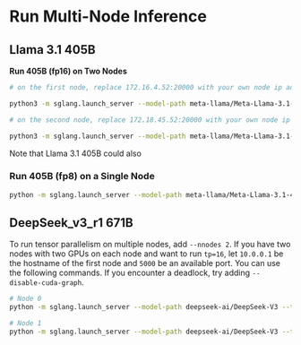 # Run Multi-Node Inference

## Llama 3.1 405B

**Run 405B (fp16) on Two Nodes**

```bash
# on the first node, replace 172.16.4.52:20000 with your own node ip address and port

python3 -m sglang.launch_server --model-path meta-llama/Meta-Llama-3.1-405B-Instruct --tp 16 --dist-init-addr 172.16.4.52:20000 --nnodes 2 --node-rank 0

# on the second node, replace 172.18.45.52:20000 with your own node ip address and port

python3 -m sglang.launch_server --model-path meta-llama/Meta-Llama-3.1-405B-Instruct --tp 16 --dist-init-addr 172.18.45.52:20000 --nnodes 2 --node-rank 1
```
Note that Llama 3.1 405B could also
### Run 405B (fp8) on a Single Node

```bash
python -m sglang.launch_server --model-path meta-llama/Meta-Llama-3.1-405B-Instruct-FP8 --tp 8
```

## DeepSeek_v3_r1 671B
<!-- deep seek multi-node link -->
To run tensor parallelism on multiple nodes, add `--nnodes 2`. If you have two nodes with two GPUs on each node and want to run `tp=16`, let `10.0.0.1` be the hostname of the first node and `5000` be an available port. You can use the following commands. If you encounter a deadlock, try adding `--disable-cuda-graph`.
```bash
# Node 0
python -m sglang.launch_server --model-path deepseek-ai/DeepSeek-V3 --tp 16 --dist-init-addr 10.0.0.1:5000 --nnodes 2 --node-rank 0

# Node 1
python -m sglang.launch_server --model-path deepseek-ai/DeepSeek-V3 --tp 16 --dist-init-addr 10.0.0.1:5000 --nnodes 2 --node-rank 1
```
